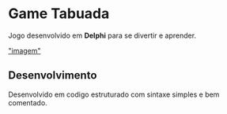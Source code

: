 # Game Tabuada

Jogo desenvolvido em **Delphi**  para se divertir e aprender.

["imagem"](./imagens/img-02.png)

## Desenvolvimento
Desenvolvido em codigo estruturado com sintaxe simples e bem comentado.
